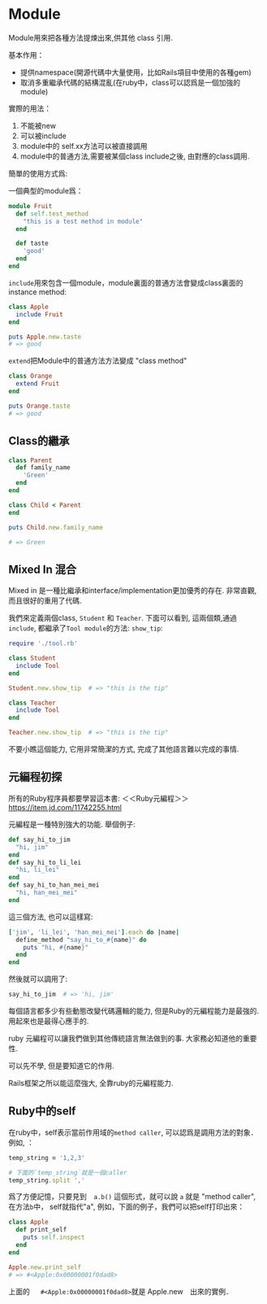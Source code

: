 # Module

Module用來把各種方法提煉出來,供其他 class 引用.

基本作用：

- 提供namespace(開源代碼中大量使用，比如Rails項目中使用的各種gem)
- 取消多重繼承代碼的結構混亂(在ruby中，class可以認爲是一個加強的module)

實際的用法：

1. 不能被new
2. 可以被include
3. module中的 self.xx方法可以被直接調用
4. module中的普通方法,需要被某個class include之後, 由對應的class調用.

簡單的使用方式爲:

一個典型的module爲：

```ruby
module Fruit
  def self.test_method
    "this is a test method in module"
  end

  def taste
    'good'
  end
end
```

`include`用來包含一個module，module裏面的普通方法會變成class裏面的instance method:

```ruby
class Apple
  include Fruit
end

puts Apple.new.taste
# => good

```

`extend`把Module中的普通方法方法變成 "class method"

```ruby
class Orange
  extend Fruit
end

puts Orange.taste
# => good
```

## Class的繼承

```ruby
class Parent
  def family_name
    'Green'
  end
end

class Child < Parent
end

puts Child.new.family_name

# => Green
```

## Mixed In 混合

Mixed in 是一種比繼承和interface/implementation更加優秀的存在. 非常直觀, 而且很好的重用了代碼.

我們來定義兩個class,  `Student` 和 `Teacher`. 下面可以看到, 這兩個類,通過`include`, 都繼承了`Tool module`的方法: `show_tip`:

```ruby
require './tool.rb'

class Student
  include Tool
end

Student.new.show_tip  # => "this is the tip"

class Teacher
  include Tool
end

Teacher.new.show_tip  # => "this is the tip"
```

不要小瞧這個能力, 它用非常簡潔的方式, 完成了其他語言難以完成的事情.

## 元編程初探

所有的Ruby程序員都要學習這本書: ＜＜Ruby元編程＞＞ https://item.jd.com/11742255.html

元編程是一種特別強大的功能. 舉個例子:

```ruby
def say_hi_to_jim
  "hi, jim"
end
def say_hi_to_li_lei
  "hi, li_lei"
end
def say_hi_to_han_mei_mei
  "hi, han_mei_mei"
end
```

這三個方法, 也可以這樣寫:

```ruby
['jim', 'li_lei', 'han_mei_mei'].each do |name|
  define_method "say_hi_to_#{name}" do
    puts "hi, #{name}"
  end
end

```

然後就可以調用了:

```ruby
say_hi_to_jim  # => 'hi, jim'
```

每個語言都多少有些動態改變代碼邏輯的能力, 但是Ruby的元編程能力是最強的. 用起來也是最得心應手的.

ruby 元編程可以讓我們做到其他傳統語言無法做到的事. 大家務必知道他的重要性.

可以先不學, 但是要知道它的作用.

Rails框架之所以能這麼強大, 全靠ruby的元編程能力.


## Ruby中的self

在ruby中，self表示當前作用域的`method caller`, 可以認爲是調用方法的對象．例如, ：

```ruby
temp_string = '1,2,3'

# 下面的`temp_string`就是一個caller
temp_string.split ','
```

爲了方便記憶，只要見到　`a.b()` 這個形式，就可以說 `a` 就是 "method caller", 在方法`b`中，
self就指代"a", 例如，下面的例子，我們可以把self打印出來：

```ruby
class Apple
  def print_self
    puts self.inspect
  end
end

Apple.new.print_self
# => #<Apple:0x00000001f0dad8>
```

上面的　` #<Apple:0x00000001f0dad8>`就是 Apple.new　出來的實例．　

